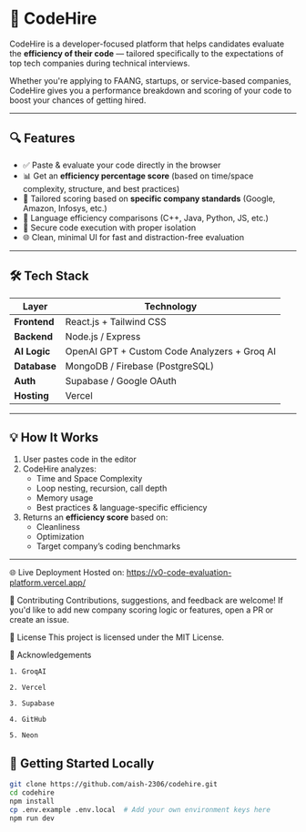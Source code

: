 # 🚀 CodeHire

CodeHire is a developer-focused platform that helps candidates evaluate the **efficiency of their code** — tailored specifically to the expectations of top tech companies during technical interviews.

Whether you're applying to FAANG, startups, or service-based companies, CodeHire gives you a performance breakdown and scoring of your code to boost your chances of getting hired.

---

## 🔍 Features

- ✅ Paste & evaluate your code directly in the browser
- 📊 Get an **efficiency percentage score** (based on time/space complexity, structure, and best practices)
- 🧠 Tailored scoring based on **specific company standards** (Google, Amazon, Infosys, etc.)
- 🧾 Language efficiency comparisons (C++, Java, Python, JS, etc.)
- 🔐 Secure code execution with proper isolation
- 🌐 Clean, minimal UI for fast and distraction-free evaluation

---

## 🛠️ Tech Stack

| Layer         | Technology                        |
|--------------|------------------------------------|
| **Frontend**  | React.js + Tailwind CSS             |
| **Backend**   | Node.js / Express  |
| **AI Logic**  | OpenAI GPT + Custom Code Analyzers + Groq AI |
| **Database**  | MongoDB / Firebase (PostgreSQL)                |
| **Auth**      | Supabase / Google OAuth            |
| **Hosting**   | Vercel                             |

---

## 💡 How It Works

1. User pastes code in the editor
2. CodeHire analyzes:
   - Time and Space Complexity
   - Loop nesting, recursion, call depth
   - Memory usage
   - Best practices & language-specific efficiency
3. Returns an **efficiency score** based on:
   - Cleanliness
   - Optimization
   - Target company’s coding benchmarks

---


🌐 Live Deployment
Hosted on: https://v0-code-evaluation-platform.vercel.app/

🤝 Contributing
Contributions, suggestions, and feedback are welcome!
If you'd like to add new company scoring logic or features, open a PR or create an issue.

📜 License
This project is licensed under the MIT License.

🙌 Acknowledgements

    1. GroqAI

    2. Vercel

    3. Supabase

    4. GitHub

    5. Neon

## 🚀 Getting Started Locally

```bash
git clone https://github.com/aish-2306/codehire.git
cd codehire
npm install
cp .env.example .env.local  # Add your own environment keys here
npm run dev

